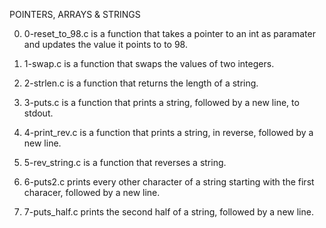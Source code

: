 POINTERS, ARRAYS & STRINGS

0. 0-reset_to_98.c is a function that takes a pointer to an int as paramater and updates the value it points to to 98.

1. 1-swap.c is a function that swaps the values of two integers.

2. 2-strlen.c is a function that returns the length of a string.

3. 3-puts.c is a function that prints a string, followed by a new line, to stdout.

4. 4-print_rev.c is a function that prints a string, in reverse, followed by a new line.

5. 5-rev_string.c is a function that reverses a string.

6. 6-puts2.c prints every other character of a string starting with the first characer, followed by a new line.

7. 7-puts_half.c prints the second half of a string, followed by a  new line.